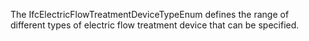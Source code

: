 The IfcElectricFlowTreatmentDeviceTypeEnum defines the range of different types of electric flow treatment device that can be specified.